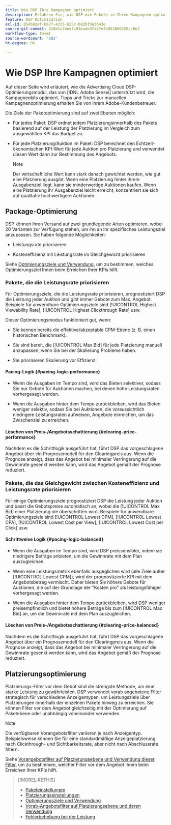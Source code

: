 ```yaml
---
title: Wie DSP Ihre Kampagnen optimiert
description: Erfahren Sie, wie DSP die Pakete in Ihren Kampagnen optimiert.
feature: DSP Optimization
exl-id: 054582ef-b677-4725-b25c-b82bf3e5b43e
source-git-commit: d10e1c24ee7c93eaab3fd4fefe853860226cc8e2
workflow-type: tm+mt
source-wordcount: '683'
ht-degree: 0%

---
```


# Wie DSP Ihre Kampagnen optimiert

Auf dieser Seite wird erläutert, wie die Advertising Cloud DSP-Optimierungsmodul, das von [!DNL Adobe Sensei] unterstützt wird, die Kampagnenkits optimiert. Tipps und Tricks zur manuellen Kampagnenoptimierung erhalten Sie von Ihrem Adobe-Kundenbetreuer. <!-- add link to trading playbook if we add it to help -->

Die Ziele der Paketoptimierung sind auf zwei Ebenen möglich:

* Für jedes Paket: DSP ordnet jedem Platzierungsinnerhalb des Pakets basierend auf der Leistung der Platzierung im Vergleich zum ausgewählten KPI das Budget zu.

* Für jede Platzierung/Auktion im Paket: DSP berechnet den Echtzeit-ökonomischen KPI-Wert für jede Auktion pro Platzierung und verwendet diesen Wert dann zur Bestimmung des Angebots.

   >[!NOTE]
   >
   >Der wirtschaftliche Wert kann stark danach gewichtet werden, wie gut eine Platzierung ausgibt. Wenn eine Platzierung hinter ihrem Ausgabenziel liegt, kann sie minderwertige Auktionen kaufen. Wenn eine Platzierung ihr Ausgabenziel leicht erreicht, konzentriert sie sich auf qualitativ hochwertigere Auktionen.

## Package-Optimierung

DSP können Ihren Versand auf zwei grundlegende Arten optimieren, wobei 20 Varianten zur Verfügung stehen, um ihn an Ihr spezifisches Leistungsziel anzupassen. Sie haben folgende Möglichkeiten:

* Leistungsrate priorisieren

* Kosteneffizienz mit Leistungsrate im Gleichgewicht priorisieren

Siehe [Optimierungsziele und Verwendung](optimization-goals.md), um zu bestimmen, welches Optimierungsziel Ihnen beim Erreichen Ihrer KPIs hilft.

### Pakete, die die Leistungsrate priorisieren

Für Optimierungsziele, die die Leistungsrate priorisieren, prognostiziert DSP die Leistung jeder Auktion und gibt immer Gebote zum Max. Angebot. Beispiele für anwendbare Optimierungsziele sind [!UICONTROL Highest Viewability Rate], [!UICONTROL Highest Clickthrough Rate] usw.

Dieser Optimierungsmodus funktioniert gut, wenn:

* Sie kennen bereits die effektive/akzeptable CPM-Ebene (z. B. einen historischen Benchmark).

* Sie sind bereit, die [!UICONTROL Max Bid] für jede Platzierung manuell anzupassen, wenn Sie bei der Skalierung Probleme haben.

* Sie priorisieren Skalierung vor Effizienz.

#### Pacing-Logik {#pacing-logic-performance}

* Wenn die Ausgaben im Tempo sind, wird das Bieten selektiver, sodass Sie nur Gebote für Auktionen machen, bei denen hohe Leistungsraten vorhergesagt werden.

* Wenn die Ausgaben hinter dem Tempo zurückbleiben, wird das Bieten weniger selektiv, sodass Sie bei Auktionen, die voraussichtlich niedrigere Leistungsraten aufweisen, Angebote einreichen, um das Zwischenziel zu erreichen.

#### Löschen von Preis-/Angebotsschattierung {#clearing-price-performance}

Nachdem es die Schrittlogik ausgeführt hat, führt DSP das vorgeschlagene Angebot über ein Prognosemodell für den Clearingpreis aus. Wenn die Prognose anzeigt, dass das Angebot bei minimaler Verringerung auf die Gewinnrate gesenkt werden kann, wird das Angebot gemäß der Prognose reduziert.

### Pakete, die das Gleichgewicht zwischen Kosteneffizienz und Leistungsrate priorisieren

Für einige Optimierungsziele prognostiziert DSP die Leistung jeder Auktion und passt die Gebotspreise automatisch an, wobei die [!UICONTROL Max Bid] einer Platzierung nie überschritten wird. Beispiele für anwendbare Optimierungsziele sind [!UICONTROL Lowest CPM], [!UICONTROL Lowest CPA], [!UICONTROL Lowest Cost per View], [!UICONTROL Lowest Cost per Click] usw.

#### Schrittweise Logik {#pacing-logic-balanced}

* Wenn die Ausgaben im Tempo sind, wird DSP preissensibler, indem sie niedrigere Beträge anbieten, um die Gewinnrate mit dem Plan auszugleichen.

* Wenn eine Leistungsmetrik ebenfalls ausgeglichen wird (alle Ziele außer [!UICONTROL Lowest CPM]), wird der prognostizierte KPI mit dem Angebotsbetrag vermischt. Daher bieten Sie höhere Gebote für Auktionen, die auf der Grundlage der &quot;Kosten pro&quot; als leistungsfähiger vorhergesagt werden.

* Wenn die Ausgaben hinter dem Tempo zurückbleiben, wird DSP weniger preisempfindlich und bietet höhere Beträge bis zum [!UICONTROL Max Bid] an, um die Gewinnrate mit dem Plan auszugleichen.

#### Löschen von Preis-/Angebotsschattierung {#clearing-price-balanced}

Nachdem es die Schrittlogik ausgeführt hat, führt DSP das vorgeschlagene Angebot über ein Prognosemodell für den Clearingpreis aus. Wenn die Prognose anzeigt, dass das Angebot bei minimaler Verringerung auf die Gewinnrate gesenkt werden kann, wird das Angebot gemäß der Prognose reduziert.

## Platzierungsoptimierung

Platzierungs-Filter vor dem Gebot sind die strengste Methode, um eine starke Leistung zu gewährleisten. DSP verwendet vorab angebotene Filter strategisch für verschiedene Anzeigentypen, um Leistungsziele über Platzierungen innerhalb der einzelnen Pakete hinweg zu erreichen. Sie können Filter vor dem Angebot gleichzeitig mit der Optimierung auf Paketebene oder unabhängig voneinander verwenden.

>[!NOTE]
>
>Die verfügbaren Vorangebotsfilter variieren je nach Anzeigentyp. Beispielsweise können Sie für eine standardmäßige Anzeigeplatzierung nach Clickthrough- und Sichtbarkeitsrate, aber nicht nach Abschlussrate filtern.

Siehe [Vorangebotsfilter auf Platzierungsebene und Verwendung dieser Filter](optimization-pre-bid-filters.md), um zu bestimmen, welcher Filter vor dem Angebot Ihnen beim Erreichen Ihrer KPIs hilft.

>[!MORELIKETHIS]
>
>* [Paketeinstellungen](/help/dsp/campaign-management/packages/package-settings.md)
>* [Platzierungseinstellungen](/help/dsp/campaign-management/placements/placement-settings.md)
>* [Optimierungsziele und Verwendung](optimization-goals.md)
>* [Vorab-Angebotsfilter auf Platzierungsebene und deren Verwendung](optimization-pre-bid-filters.md)
>* [Fehlerbehebung bei der Leistung](/help/dsp/optimization/troubleshooting-performance.md)

